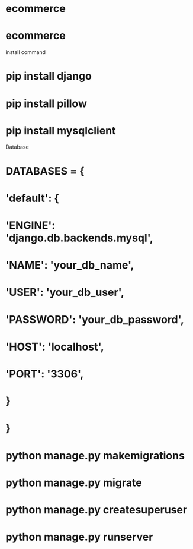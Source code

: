 # ecommerce
# ecommerce

install command

# pip install django
# pip install pillow
# pip install mysqlclient


Database

 
# DATABASES = {
#     'default': {
#         'ENGINE': 'django.db.backends.mysql',
#         'NAME': 'your_db_name',
#         'USER': 'your_db_user',
#         'PASSWORD': 'your_db_password',
#         'HOST': 'localhost',
#         'PORT': '3306',
#     }
# }



# python manage.py makemigrations
# python manage.py migrate
# python manage.py createsuperuser

# python manage.py runserver
